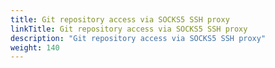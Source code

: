 ```yaml
---
title: Git repository access via SOCKS5 SSH proxy
linkTitle: Git repository access via SOCKS5 SSH proxy
description: "Git repository access via SOCKS5 SSH proxy"
weight: 140
---
```

